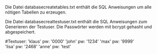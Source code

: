 Die Datei databasecreatetables.txt enthält die SQL Anweisungen um alle nötigen Tabellen zu erzeugen.

Die Datei databasecreattestuser.txt enthält die SQL Anweisungen zum Generieren der Testuser.
Die Passwörter werden mit bcrypt gehasht und abgespeichert.

#Textuser:
'klaus' pw: '0000'
'john' pw: '1234'
'max' pw: '9999'     
'lisa' pw: '2468'
'anne' pw: 'test'